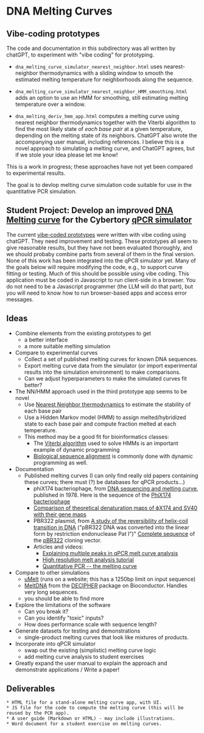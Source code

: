 # DNA Melting Curves

## Vibe-coding prototypes

The code and documentation in this subdirectory was all written by chatGPT, to experiment with "vibe coding" for prototyping.

* `dna_melting_curve_simulator_nearest_neighbor.html` uses nearest-neighbor thermodynamics with a sliding window to smooth the estimated melting temperature for neighborhoods along the sequence.

* `dna_melting_curve_simulator_nearest_neighbor_HMM_smoothing.html` adds an option to use an HMM for smoothing, still estimating melting temperature over a window.
  
* `dna_melting_deriv_hmm_app.html` computes a melting curve using nearest neighbor thermodynamics together with the Viterbi algorithm to find the most likely state of _each base pair_ at a given temperature, depending on the melting state of its neighbors. 
ChatGPT also wrote the accompanying user manual, including references. I believe this is a novel approach to simulating a melting curve, and ChatGPT agrees, but if we stole your idea please let me know!

This is a work in progress; these approaches have not yet been compared to experimental results.

The goal is to devlop melting curve simulation code suitable for use in the quantitative PCR simulation.

## Student Project: Develop an improved [DNA Melting curve](https://en.wikipedia.org/wiki/Melting_curve_analysis) for the Cybertory [qPCR simulator](https://github.com/rmhorton/cybertoryTNG/tree/main/pcrsim)
The current [vibe-coded prototypes](https://github.com/rmhorton/cybertoryTNG/tree/main/pcrsim/melting_curves) were written with vibe coding using chatGPT. They need improvement and testing.
These prototypes all seem to give reasonable results, but they have not been evaluated thoroughly, and we should probaby combine parts from several of them in the final version.
None of this work has been integrated into the qPCR simulator yet.
Many of the goals below will require modifying the code, e.g., to support curve fitting or testing. Much of this should be possible using vibe coding.
This application must be coded in Javascript to run client-side in a browser. You do not need to be a Javascript programmer (the LLM will do that part), but you will need to know how to run browser-based apps and access error messages.

## Ideas

* Combine elements from the existing prototypes to get
	+ a better interface
	+ a more suitable melting simulation
* Compare to experimental curves
	+ Collect a set of published melting curves for known DNA sequences.
	+ Export melting curve data from the simulator (or import experimental results into the simulation environment) to make comparisons.
	+ Can we adjust hyperparameters to make the simulated curves fit better?
* The NN/HMM approach used in the third prototype app seems to be novel
	+ Use [Nearest Neighbor thermodynamics](https://en.wikipedia.org/wiki/Nucleic_acid_thermodynamics) to estimate the stability of each base pair
	+ Use a Hidden Markov model (HMM) to assign melted/hybridized state to each base pair and compute fraction melted at each temperature.
	+ This method may be a good fit for bioinformatics classes:
		- The [Viterbi algorithm](https://en.wikipedia.org/wiki/Viterbi_algorithm) used to solve HMMs is an important example of dynamic programming
		- [Biological sequence alignment](https://en.wikipedia.org/wiki/Sequence_alignment) is commonly done with dynamic programming as well.
* Documentation
  + Published melting curves (I can only find really old papers containing these curves; there must (?) be databases for qPCR products...)
  	- phiX174 bacteriophage, from [DNA sequencing and melting curve](https://pmc.ncbi.nlm.nih.gov/articles/PMC382884/pdf/pnas00001-0109.pdf), published in 1978.
  		Here is the sequence of the [PhiX174 bacteriophage](https://www.ncbi.nlm.nih.gov/nuccore/NC_001422.1)
  	- [Comparison of theoretical denaturation maps of ϕX174 and SV40 with their gene maps](https://pmc.ncbi.nlm.nih.gov/articles/PMC327754/pdf/nar00444-0261.pdf)
  	- PBR322 plasmid, from [A study of the reversibility of helix-coil transition in DNA](https://pmc.ncbi.nlm.nih.gov/articles/PMC327413/pdf/nar00409-0159.pdf)
  		("pBR322 DNA was converted into the linear form by restriction endonuclease Pat I")"
  		[Complete sequence](https://www.ncbi.nlm.nih.gov/nuccore/J01749.1) of the [pBR322](https://en.wikipedia.org/wiki/PBR322) cloning vector.
	+ Articles and videos:
		- [Explaining multiple peaks in qPCR melt curve analysis](https://www.idtdna.com/pages/education/decoded/article/interpreting-melt-curves-an-indicator-not-a-diagnosis)
		- [High resolution melt analysis tutorial](https://www.youtube.com/watch?v=y567YuJhSek)
		- [Quantitative PCR -- the melting curve](https://www.youtube.com/watch?v=OAsuG0v-cr4)
* Compare to other simulations
	+ [uMelt](https://www.dna-utah.org/umelt/quartz/um.php) (runs on a website; this has a 1250bp limit on input sequence)
	+ [MeltDNA](https://www.rdocumentation.org/packages/DECIPHER/versions/2.0.2/topics/MeltDNA) from the [DECIPHER](https://bioconductor.org/packages/release/bioc/html/DECIPHER.html) package on Bioconductor. Handles very long sequences.
	+ you should be able to find more
* Explore the limitations of the software
	+ Can you break it?
	+ Can you identify "toxic" inputs?
	+ How does performance scale with sequence length?
* Generate datasets for testing and demonstrations
	+ single-product melting curves that look like mixtures of products.
* Incorporate into qPCR simulator
	+ swap out the existing (simplistic) melting curve logic
	+ add melting curve analysis to student exercises
* Greatly expand the user manual to explain the approach and demonstrate applications / Write a paper!

## Deliverables

	* HTML file for a stand-alone melting curve app, with UI.
	* JS file for the code to compute the melting curve (this will be reused by the PCR app).
	* A user guide (Markdown or HTML) - may include illustrations.
	* Word document for a student exercise on melting curves.
